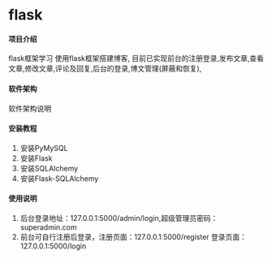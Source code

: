 # flask

#### 项目介绍
flask框架学习
使用flask框架搭建博客,
目前已实现前台的注册登录,发布文章,查看文章,修改文章,评论及回复,后台的登录,博文管理(屏蔽和恢复),

#### 软件架构
软件架构说明


#### 安装教程

1. 安装PyMySQL
2. 安装Flask
3. 安装SQLAlchemy
4. 安装Flask-SQLAlchemy


#### 使用说明

1. 后台登录地址：127.0.0.1:5000/admin/login,超级管理员密码：superadmin.com
2. 前台可自行注册后登录，注册页面：127.0.0.1:5000/register
登录页面：127.0.0.1:5000/login

